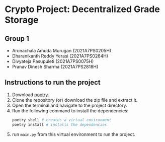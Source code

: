 # Crypto Project: Decentralized Grade Storage

## Group 1

- Arunachala Amuda Murugan (2021A7PS0205H)
- Dharanikanth Reddy Yerasi (2021A7PS0264H)
- Divyateja Pasupuleti (2021A7PS0075H)
- Pranav Dinesh Sharma (2021A7PS2818H)

## Instructions to run the project

1. Download [poetry](https://python-poetry.org/docs/#installation).
2. Clone the repository (or) download the zip file and extract it.
3. Open the terminal and navigate to the project directory.
4. Run the following command to install the dependencies:
    ```bash
    poetry shell # creates a virtual environment
    poetry install # installs the dependencies
    ```
5. run `main.py` from this virtual environment to run the project.
